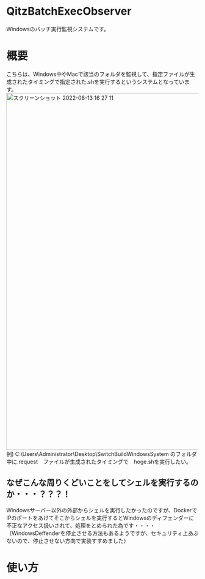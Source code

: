 # QitzBatchExecObserver

Windowsのバッチ実行監視システムです。

# 概要

こちらは、Windows中やMacで該当のフォルダを監視して、指定ファイルが生成されたタイミングで指定された.shを実行するというシステムとなっています。
<br>
<img width="933" alt="スクリーンショット 2022-08-13 16 27 11" src="https://user-images.githubusercontent.com/44431516/184473822-1317fec9-3203-4587-acfc-bef890e5235b.png">
<br>
例) C:\Users\Administrator\Desktop\SwitchBuildWindowsSystem のフォルダ中に.request　ファイルが生成されたタイミングで　hoge.shを実行したい。

## なぜこんな周りくどいことをしてシェルを実行するのか・・・？？？！

Windowsサーバー以外の外部からシェルを実行したかったのですが、DockerでIPのポートをあけてそこからシェルを実行するとWindowsのディフェンダーに不正なアクセス扱いされて、処理をとめられた為です・・・・
（WindowsDeffenderを停止させる方法もあるようですが、セキュリティ上あぶないので、停止させない方向で実装すすめました）

# 使い方



